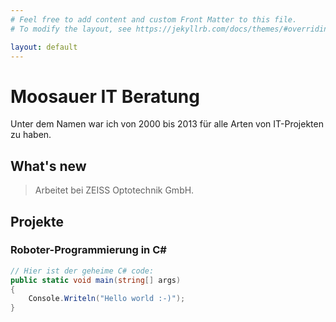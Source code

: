 ```yaml
---
# Feel free to add content and custom Front Matter to this file.
# To modify the layout, see https://jekyllrb.com/docs/themes/#overriding-theme-defaults

layout: default
---
```


# Moosauer IT Beratung

Unter dem Namen war ich von 2000 bis 2013 für alle Arten von IT-Projekten zu haben.

## What's new

> Arbeitet bei ZEISS Optotechnik GmbH.


## Projekte

### Roboter-Programmierung in C#
```c#
// Hier ist der geheime C# code:
public static void main(string[] args)
{
    Console.Writeln("Hello world :-)");
}
```
